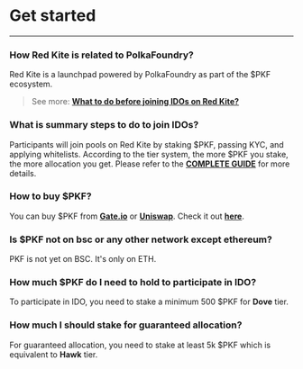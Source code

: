 # Get started

---

<h3> How Red Kite is related to PolkaFoundry? </h3>

Red Kite is a launchpad powered by PolkaFoundry as part of the $PKF ecosystem.

> See more: [**What to do before joining IDOs on Red Kite?**](https://medium.com/polkafoundry/what-to-do-before-joining-idos-on-red-kite-de9b0d778dbe)

<h3> What is summary steps to do to join IDOs? </h3>

Participants will join pools on Red Kite by staking $PKF, passing KYC, and applying whitelists. According to the tier system, the more $PKF you stake, the more allocation you get.
Please refer to the [**COMPLETE GUIDE**](https://medium.com/polkafoundry/what-to-do-before-joining-idos-on-red-kite-de9b0d778dbe) for more details.

<h3> How to buy $PKF? </h3>

You can buy $PKF from [**Gate.io**](http://gate.io/) or [**Uniswap**](https://app.uniswap.org/#/swap?outputCurrency=0x8b39b70e39aa811b69365398e0aace9bee238aeb&use=V2). Check it out [**here**](https://coinmarketcap.com/vi/currencies/polkafoundry/).

<h3> Is $PKF not on bsc or any other network except ethereum? </h3>

PKF is not yet on BSC. It's only on ETH.

<h3> How much $PKF do I need to hold to participate in IDO? </h3>

To participate in IDO, you need to stake a minimum 500 $PKF for **Dove** tier.

<h3> How much I should stake for guaranteed allocation? </h3>

For guaranteed allocation, you need to stake at least 5k $PKF which is equivalent to **Hawk** tier.
